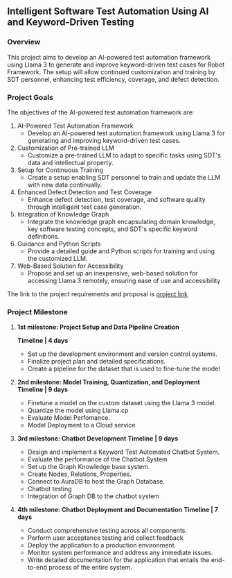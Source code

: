 ## Intelligent Software Test Automation Using AI and Keyword-Driven Testing

### Overview
This project aims to develop an AI-powered test automation framework using Llama 3 to
generate and improve keyword-driven test cases for Robot Framework. The setup will allow
continued customization and training by SDT personnel, enhancing test efficiency,
coverage, and defect detection.


### Project Goals

The objectives of the AI-powered test automation framework are:

1. AI-Powered Test Automation Framework
    - Develop an AI-powered test automation framework using Llama 3 for generating
and improving keyword-driven test cases.
2. Customization of Pre-trained LLM
    - Customize a pre-trained LLM to adapt to specific tasks using SDT's data and
intellectual property.
3. Setup for Continuous Training
    - Create a setup enabling SDT personnel to train and update the LLM with new
data continually.
4. Enhanced Defect Detection and Test Coverage
    - Enhance defect detection, test coverage, and software quality through intelligent
test case generation.
5. Integration of Knowledge Graph
    - Integrate the knowledge graph encapsulating domain knowledge, key software
testing concepts, and SDT's specific keyword definitions.
6. Guidance and Python Scripts
    - Provide a detailed guide and Python scripts for training and using the customized
LLM.
7. Web-Based Solution for Accessibility
    - Propose and set up an inexpensive, web-based solution for accessing Llama 3
remotely, ensuring ease of use and accessibility


The link to the project requirements and proposal is [project link](https://docs.google.com/document/d/1Glbf7YMBQ3khtANOYF6E6wsSpQbm-3hHPd262kqlBB0/edit?usp=sharing)


### Project Milestone

1. **1st milestone: Project Setup and Data Pipeline Creation**

    **Timeline | 4 days**
    * Set up the development environment and version control systems. 
    * Finalize project plan and detailed specifications. 
    * Create a pipeline for the dataset that is used to fine-tune the model

2. **2nd milestone: Model Training, Quantization, and Deployment**
     **Timeline | 9 days**
     - Finetune a model on the custom dataset using the Llama 3 model. 
     - Quantize the model using Llama.cp 
     - Evaluate Model Perfomance. 
     - Model Deployment to a Cloud service

3. **3rd milestone: Chatbot Development**
     **Timeline | 9 days**
    - Design and implement a Keyword Test Automated Chatbot System. 
    -  Evaluate the performance of the Chatbot System 
    -  Set up the Graph Knowledge base system. 
    -  Create Nodes, Relations, Properties. 
    -  Connect to AuraDB to host the Graph Database. 
    - Chatbot testing 
    - Integration of Graph DB to the chatbot system

4. **4th milestone: Chatbot Deployment and Documentation**
    **Timeline | 7 days**
    * Conduct comprehensive testing across all components. 
    * Perform user acceptance testing and collect feedback 
    * Deploy the application to a production environment. 
    * Monitor system performance and address any immediate issues. 
    * Write detailed documentation for the application that entails the end-to-end process of the entire system.
